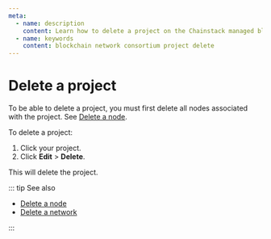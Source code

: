 ```yaml
---
meta:
  - name: description
    content: Learn how to delete a project on the Chainstack managed blockchain services.
  - name: keywords
    content: blockchain network consortium project delete
---
```


# Delete a project

To be able to delete a project, you must first delete all nodes associated with the project. See [Delete a node](/platform/delete-a-node).

To delete a project:

1. Click your project.
1. Click **Edit** > **Delete**.

This will delete the project.

::: tip See also

* [Delete a node](/platform/delete-a-node)
* [Delete a network](/platform/delete-a-network)

:::
